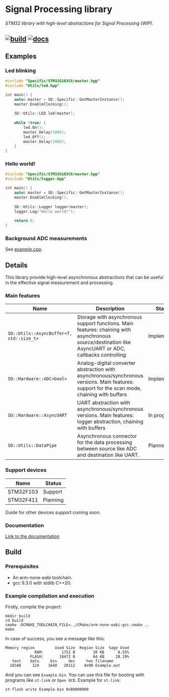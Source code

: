 # Signal Processing library
*STM32 library with high-level abstractions for Signal Processing (WIP).*

[![build](https://github.com/NikitaEvs/signal_stm/actions/workflows/build.yml/badge.svg)](https://github.com/NikitaEvs/signal_stm/actions/workflows/build.yml)
[![docs](https://github.com/NikitaEvs/signal_stm/actions/workflows/docs.yml/badge.svg)](https://github.com/NikitaEvs/signal_stm/actions/workflows/docs.yml)
---    
## Examples
### Led blinking
```cpp
#include "Specific/STM32G103C8/master.hpp"
#include "Utils/led.hpp"

int main() {
    auto& master = SD::Specific::GetMasterInstance();
    master.EnableClocking();
    
    SD::Utils::LED led(master);
    
    while (true) {
        led.On();
        master.Delay(1000);
        led.Off();
        master.Delay(1000);
    }
}
```  
### Hello world!
```cpp
#include "Specific/STM32G103C8/master.hpp"
#include "Utils/logger.hpp"

int main() {
    auto& master = SD::Specific::GetMasterInstance();
    master.EnableClocking();
    
    SD::Utils::Logger logger(master);
    logger.Log("Hello world!");
    
    return 0;
}
```

### Background ADC measurements
See [example.cpp](Src/example.cpp).

## Details
This library provide high-level asynchronous abstractions that can be useful in the effective signal measurement and processing.

### Main features
| Name                                   | Description                                                                                                                                               | Status      |
|----------------------------------------|-----------------------------------------------------------------------------------------------------------------------------------------------------------|-------------|
| ```SD::Utils::AsyncBuffer<T, std::size_t>``` | Storage with asynchronous support functions. Main features: chaining with asynchronous source/destination like AsyncUART or ADC, callbacks controlling | Implemented |
| ```SD::Hardware::ADC<bool>```                | Analog-digital converter abstraction with asynchronous/synchronous versions. Main features: support for the scan mode, chaining with buffers           | Implemented |
| ```SD::Hardware::AsyncUART```                | UART abstraction with asynchronous/synchronous versions. Main features: logger abstraction, chaining with buffers                                      | In progress |
| ```SD::Utils::DataPipe```                    | Asynchronous connector for the data processing between source like ADC and  destination like UART.                                                        | Planning    |
### Support devices
| Name      | Status   |
|-----------|----------|
| STM32F103 | Support  |
| STM32F411 | Planning |

Guide for other devices support coming soon.
### Documentation
[Link to the documentation](https://nikitaevs.github.io/signal_stm/)

## Build
### Prerequisites
- An arm-none-eabi toolchain.
- gcc 9.3.0 with stdlib C++20.
### Example compilation and execution
Firstly, compile the project:
```shell
mkdir build
cd build
cmake -DCMAKE_TOOLCHAIN_FILE=../CMake/arm-none-eabi-gcc.cmake ..
make
```
In case of success, you see a message like this:
```shell
Memory region         Used Size  Region Size  %age Used
             RAM:        1752 B        20 KB      8.55%
           FLASH:       18472 B        64 KB     28.19%
   text	   data	    bss	    dec	    hex	filename
  18348	    124	   1640	  20112	   4e90	Example.out
```
And you can see ```Example.bin```. You can use 
this file for booting with programs like ```st-link``` or ```Open OCD```.
Example for ```st-link```:
```shell
st-flash write Example.bin 0x08000000
```
